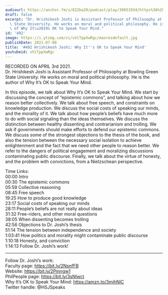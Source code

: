 ```yaml
---
audiourl: https://anchor.fm/s/822ba20/podcast/play/30651934/https%3A%2F%2Fd3ctxlq1ktw2nl.cloudfront.net%2Fstaging%2F2021-3-3%2F25d351a0-d1eb-07ea-ee63-e01c6977d4d1.m4a
draft: false
excerpt: "Dr. Hrishikesh Joshi is Assistant Professor of Philosophy at Bowling Green\
  \ State University. He works on moral and political philosophy. He is the author\
  \ of Why It\u2019s OK to Speak Your Mind."
id: '492'
image: https://i.ytimg.com/vi/vViTppXwRgc/maxresdefault.jpg
publishDate: 2021-07-08
title: '#492 Hrishikesh Joshi: Why It''s OK to Speak Your Mind'
youtubeid: vViTppXwRgc
---
```

<div class="timelinks">

RECORDED ON APRIL 3rd 2021.  
Dr. Hrishikesh Joshi is Assistant Professor of Philosophy at Bowling Green State University. He works on moral and political philosophy. He is the author of Why It’s OK to Speak Your Mind.

In this episode, we talk about Why It’s OK to Speak Your Mind.  We start by discussing the concept of “epistemic commons”, and talking about how we reason better collectively. We talk about free speech, and constraints on knowledge production. We discuss the social costs of speaking our minds, and the morality of it. We talk about how people’s beliefs have much more to do with social signaling than the ideas themselves. We discuss the distinction between healthy dissenting and contrarianism and trolling. We ask if governments should make efforts to defend our epistemic commons. We discuss some of the strongest objections to the thesis of the book, and also the tension between the necessary social isolation to achieve enlightenment and the fact that we need other people to reason better. We refer to the dangers of political engagement and moralizing discussions contaminating public discourse. Finally, we talk about the virtue of honesty, and the problem with convictions, from a Nietzschean perspective.

Time Links:  
<time>00:00</time> Intro  
<time>00:30</time> The epistemic commons  
<time>05:59</time> Collective reasoning  
<time>08:45</time> Free speech  
<time>19:25</time> How to produce good knowledge  
<time>23:17</time> Social costs of speaking our minds  
<time>28:11</time> People’s beliefs are not really about ideas  
<time>31:32</time> Free-riders, and other moral questions  
<time>38:05</time> When dissenting becomes trolling  
<time>42:56</time> Objections to Dr. Joshi’s thesis   
<time>51:14</time> The tension between independence and society  
<time>1:03:41</time> How politics and morality might contaminate public discourse  
<time>1:10:18</time> Honesty, and conviction  
<time>1:14:13</time> Follow Dr. Joshi’s work!

---

Follow Dr. Joshi’s work:  
Faculty page: https://bit.ly/2NsnfFB  
Website: https://bit.ly/2Pmngw1  
PhilPeople page: https://bit.ly/3sNIwct  
Why It’s OK to Speak Your Mind: https://amzn.to/3mihNlC  
Twitter handle: @HSJSpeaks
</div>

